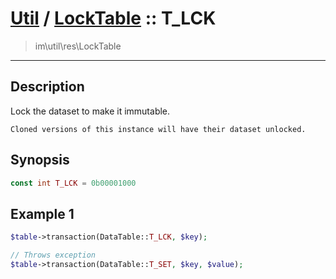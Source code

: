 # [Util](Util.md) / [LockTable](Util-LockTable.md) :: T_LCK
 > im\util\res\LockTable
____

## Description
Lock the dataset to make it immutable.

    Cloned versions of this instance will have their dataset unlocked.  

## Synopsis
```php
const int T_LCK = 0b00001000
```

## Example 1
```php
$table->transaction(DataTable::T_LCK, $key);

// Throws exception
$table->transaction(DataTable::T_SET, $key, $value);
```
